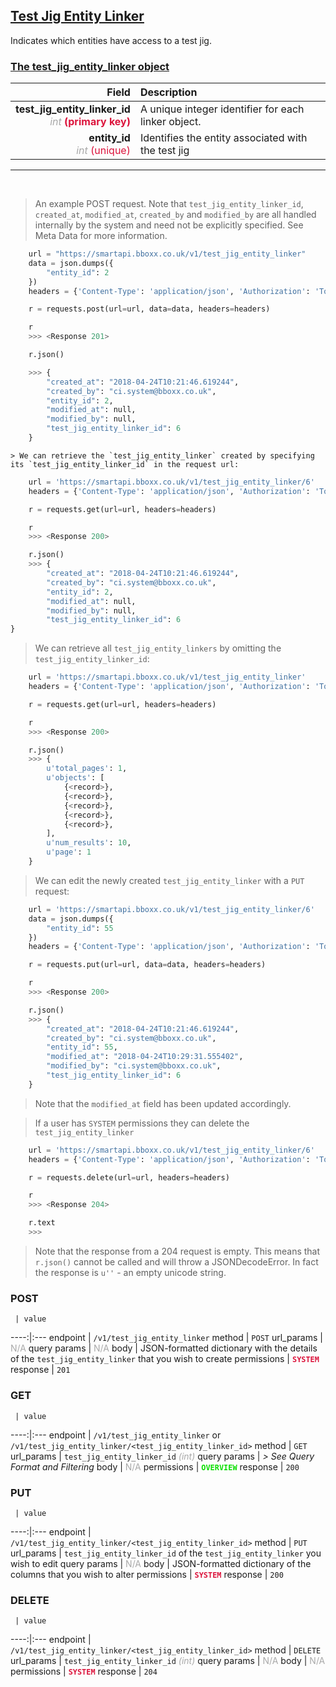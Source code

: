 ## <u>Test Jig Entity Linker</u>
Indicates which entities have access to a test jig.


### <u>The test_jig_entity_linker object</u>

Field | Description
------:|:------------
__test_jig_entity_linker_id__ <br><font color="DarkGray">_int_</font> <font color="Crimson">__(primary key)__</font> | A unique integer identifier for each linker object.
__entity_id__ <br><font color="DarkGray">_int_</font> <font color="Crimson">(unique)</font> | Identifies the entity associated with the test jig

<hr>
<br>

> An example POST request. Note that `test_jig_entity_linker_id`, `created_at`, `modified_at`, `created_by` and `modified_by` are all handled internally by the system and need not be explicitly specified. See Meta Data for more information.

```python
    url = "https://smartapi.bboxx.co.uk/v1/test_jig_entity_linker"
    data = json.dumps({
        "entity_id": 2
    })
    headers = {'Content-Type': 'application/json', 'Authorization': 'Token token=A_VALID_TOKEN'}

    r = requests.post(url=url, data=data, headers=headers)

    r
    >>> <Response 201>

    r.json()

    >>> {
        "created_at": "2018-04-24T10:21:46.619244",
        "created_by": "ci.system@bboxx.co.uk",
        "entity_id": 2,
        "modified_at": null,
        "modified_by": null,
        "test_jig_entity_linker_id": 6
    }
```

    > We can retrieve the `test_jig_entity_linker` created by specifying its `test_jig_entity_linker_id` in the request url:

```python
    url = 'https://smartapi.bboxx.co.uk/v1/test_jig_entity_linker/6'
    headers = {'Content-Type': 'application/json', 'Authorization': 'Token token=A_VALID_TOKEN'}

    r = requests.get(url=url, headers=headers)

    r
    >>> <Response 200>

    r.json()
    >>> {
        "created_at": "2018-04-24T10:21:46.619244",
        "created_by": "ci.system@bboxx.co.uk",
        "entity_id": 2,
        "modified_at": null,
        "modified_by": null,
        "test_jig_entity_linker_id": 6
}
```

> We can retrieve all `test_jig_entity_linkers` by omitting the `test_jig_entity_linker_id`:

```python
    url = 'https://smartapi.bboxx.co.uk/v1/test_jig_entity_linker'
    headers = {'Content-Type': 'application/json', 'Authorization': 'Token token=A_VALID_TOKEN'}

    r = requests.get(url=url, headers=headers)

    r
    >>> <Response 200>

    r.json()
    >>> {
        u'total_pages': 1,
        u'objects': [
            {<record>},
            {<record>},
            {<record>},
            {<record>},
            {<record>},
        ],
        u'num_results': 10,
        u'page': 1
    }
```

> We can edit the newly created `test_jig_entity_linker` with a `PUT` request:

```python
    url = 'https://smartapi.bboxx.co.uk/v1/test_jig_entity_linker/6'
    data = json.dumps({
        "entity_id": 55
    })
    headers = {'Content-Type': 'application/json', 'Authorization': 'Token token=A_VALID_TOKEN'}

    r = requests.put(url=url, data=data, headers=headers)

    r
    >>> <Response 200>

    r.json()
    >>> {
        "created_at": "2018-04-24T10:21:46.619244",
        "created_by": "ci.system@bboxx.co.uk",
        "entity_id": 55,
        "modified_at": "2018-04-24T10:29:31.555402",
        "modified_by": "ci.system@bboxx.co.uk",
        "test_jig_entity_linker_id": 6
    }
```
> Note that the `modified_at` field has been updated accordingly.

> If a user has `SYSTEM` permissions they can delete the `test_jig_entity_linker`

```python
    url = 'https://smartapi.bboxx.co.uk/v1/test_jig_entity_linker/6'
    headers = {'Content-Type': 'application/json', 'Authorization': 'Token token=A_VALID_TOKEN'}

    r = requests.delete(url=url, headers=headers)

    r
    >>> <Response 204>

    r.text
    >>>
```
> Note that the response from a 204 request is empty. This means that `r.json()` cannot be called and will throw a JSONDecodeError. In fact the response is `u''` - an empty unicode string.



### POST
     | value
 ----:|:---
endpoint | `/v1/test_jig_entity_linker`
method | `POST`
url_params | <font color="DarkGray">N/A</font>
query params | <font color="DarkGray">N/A</font>
body | JSON-formatted dictionary with the details of the `test_jig_entity_linker` that you wish to create
permissions | <font color="Crimson">__`SYSTEM`__</font>
response | `201`

### GET
     | value
 ----:|:---
endpoint | `/v1/test_jig_entity_linker` or `/v1/test_jig_entity_linker/<test_jig_entity_linker_id>`
method | `GET`
url_params | `test_jig_entity_linker_id` <font color="DarkGray">_(int)_</font>
query params | *> See Query Format and Filtering*
body | <font color="DarkGray">N/A</font>
permissions | <font color="Jade">__`OVERVIEW`__</font>
response | `200`

### PUT
     | value
 ----:|:---
endpoint | `/v1/test_jig_entity_linker/<test_jig_entity_linker_id>`
method | `PUT`
url_params | `test_jig_entity_linker_id` of the `test_jig_entity_linker` you wish to edit
query params | <font color="DarkGray">N/A</font>
body | JSON-formatted dictionary of the columns that you wish to alter
permissions | <font color="Crimson">__`SYSTEM`__</font>
response | `200`

### DELETE
     | value
 ----:|:---
endpoint | `/v1/test_jig_entity_linker/<test_jig_entity_linker_id>`
method | `DELETE`
url_params | `test_jig_entity_linker_id` <font color="DarkGray">_(int)_</font>
query params | <font color="DarkGray">N/A</font>
body | <font color="DarkGray">N/A</font>
permissions | <font color="Crimson">__`SYSTEM`__</font>
response | `204`

    